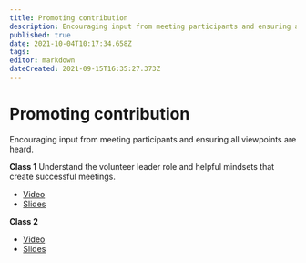 ```yaml
---
title: Promoting contribution
description: Encouraging input from meeting participants and ensuring all viewpoints are heard.
published: true
date: 2021-10-04T10:17:34.658Z
tags: 
editor: markdown
dateCreated: 2021-09-15T16:35:27.373Z
---
```


# Promoting contribution
Encouraging input from meeting participants and ensuring all viewpoints are heard.

**Class 1**
Understand the volunteer leader role and helpful mindsets that create successful meetings.
+ [Video](https://youtu.be/2ApFp4Ny1qY)
+ [Slides](https://drive.google.com/file/d/1UkCqchO5oHz15xIzrKHF2Wd9-b3P-mI5/view?usp=sharing)

**Class 2**
+ [Video](https://youtu.be/vpK6EZ1RLhY)
+ [Slides](https://drive.google.com/file/d/10ydghtWb3L6LPQP0qDiz4Af0UKt329jL/view?usp=sharing)
  